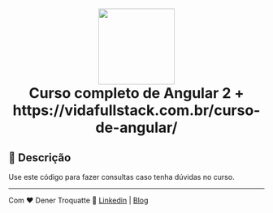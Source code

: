<h1 align="center">
  <img src="https://vidafullstack.com.br/wp-content/uploads/2020/07/angular.png" alt="" width="150">
  <br>
    Curso completo de Angular 2 + 
  <br>
  https://vidafullstack.com.br/curso-de-angular/
</h1>

## :custard: Descrição

Use este código para fazer consultas caso tenha dúvidas no curso.

---

Com ♥ Dener Troquatte :wave: [Linkedin](https://www.linkedin.com/in/dener-s%C3%A3o-pedro-troquatte-ababa079/) | [Blog](https://vidafullstack.com.br/)
